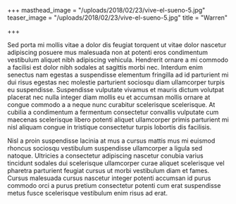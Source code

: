 +++
masthead_image = "/uploads/2018/02/23/vive-el-sueno-5.jpg"
teaser_image = "/uploads/2018/02/23/vive-el-sueno-5.jpg"
title = "Warren"

+++

Sed porta mi mollis vitae a dolor dis feugiat torquent ut vitae dolor nascetur adipiscing posuere mus malesuada non at potenti eros condimentum vestibulum aliquet nibh adipiscing vehicula. Hendrerit ornare a mi commodo a facilisi est dolor nibh sodales at sagittis morbi nec. Interdum enim senectus nam egestas a suspendisse elementum fringilla ad id parturient mi dui risus egestas nec molestie parturient sociosqu diam ullamcorper turpis eu suspendisse. Suspendisse vulputate vivamus et mauris dictum volutpat placerat nec nulla integer diam mollis eu et accumsan mollis ornare at congue commodo a a neque nunc curabitur scelerisque scelerisque. At cubilia a condimentum a fermentum consectetur convallis vulputate cum maecenas scelerisque libero potenti aliquet ullamcorper primis parturient mi nisl aliquam congue in tristique consectetur turpis lobortis dis facilisis. 

Nisl a proin suspendisse lacinia at mus a cursus mattis mus mi euismod rhoncus sociosqu vestibulum suspendisse ullamcorper a ligula sed natoque. Ultricies a consectetur adipiscing nascetur conubia varius tincidunt sodales dui scelerisque ullamcorper curae aliquet scelerisque vel pharetra parturient feugiat cursus ut morbi vestibulum diam et fames. Cursus malesuada cursus nascetur integer potenti accumsan id purus commodo orci a purus pretium consectetur potenti cum erat suspendisse metus fusce scelerisque vestibulum enim risus ad erat.